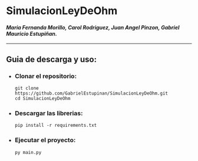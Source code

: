 # SimulacionLeyDeOhm
#### ***Maria Fernanda Morillo, Carol Rodriguez, Juan Angel Pinzon, Gabriel Mauricio Estupiñan.***

---
## Guia de descarga y uso:
- ### Clonar el repositorio:
    ``` 
    git clone https://github.com/GabrielEstupinan/SimulacionLeyDeOhm.git
    cd SimulacionLeyDeOhm
    ```

- ### Descargar las librerias:
    ```
    pip install -r requirements.txt
    ```

- ### Ejecutar el proyecto:
    ```
    py main.py
    ```
